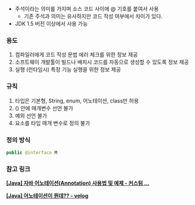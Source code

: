 - 주석이라는 의미를 가지며 소스 코드 사이에 @ 기호를 붙여서 사용
  - 기존 주석과 의미는 유사하지만 코드 작성 여부에서 차이가 있다.
- JDK 1.5 버전 이상에서 사용 가능

### 용도

1. 컴파일러에게 코드 작성 문법 에러 체크를 위한 정보 제공
2. 소프트웨이 개발툴이 빌드나 배치시 코드를 자동으로 생성할 수 있도록 정보 제공
3. 실행 (런타임시) 특정 기능 실행을 위한 정보 제공

### 규칙

1. 타입은 기본형, String, enum, 어노테이션, class만 허용
2. () 안에 매개변수 선언 불가
3. 예외 선언 불가
4. 요소를 타입 매개 변수로 정의 불가

### 정의 방식

```java
public @interface M
```

### 참고 링크

**[[Java] 자바 어노테이션(Annotation) 사용법 및 예제 - 커스텀 ...](https://hbase.tistory.com/169)**

**[[Java] 어노테이션이 뭔데?? - velog](https://velog.io/@jkijki12/annotation)**
